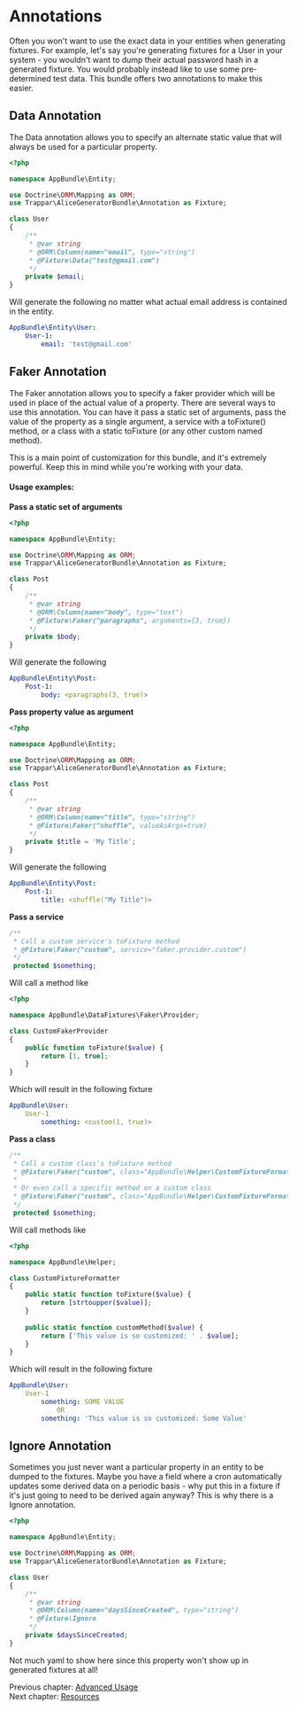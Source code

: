 # Annotations

Often you won't want to use the exact data in your entities when generating fixtures. For example, let's say you're
generating fixtures for a User in your system - you wouldn't want to dump their actual password hash in a generated
fixture. You would probably instead like to use some pre-determined test data. This bundle offers two annotations
to make this easier.

## Data Annotation

The Data annotation allows you to specify an alternate static value that will always be used for a particular property.
 
```php
<?php

namespace AppBundle\Entity;

use Doctrine\ORM\Mapping as ORM;
use Trappar\AliceGeneratorBundle\Annotation as Fixture;

class User
{
    /**
     * @var string
     * @ORM\Column(name="email", type="string")
     * @Fixture\Data("test@gmail.com")
     */
    private $email;
}
```

Will generate the following no matter what actual email address is contained in the entity.

```yaml
AppBundle\Entity\User:
    User-1:
        email: 'test@gmail.com'
```

## Faker Annotation

The Faker annotation allows you to specify a faker provider which will be used in place of the actual value of a
property. There are several ways to use this annotation. You can have it pass a static set of arguments, pass the value
of the property as a single argument, a service with a toFixture() method, or a class with a static toFixture
(or any other custom named method).

This is a main point of customization for this bundle, and it's extremely powerful. Keep this in mind while you're
working with your data.

#### Usage examples:

**Pass a static set of arguments**

```php
<?php

namespace AppBundle\Entity;

use Doctrine\ORM\Mapping as ORM;
use Trappar\AliceGeneratorBundle\Annotation as Fixture;

class Post
{
    /**
     * @var string
     * @ORM\Column(name="body", type="text")
     * @Fixture\Faker("paragraphs", arguments={3, true})
     */
    private $body;
}
```

Will generate the following

```yaml
AppBundle\Entity\Post:
    Post-1:
        body: <paragraphs(3, true)>
```

**Pass property value as argument**

```php
<?php

namespace AppBundle\Entity;

use Doctrine\ORM\Mapping as ORM;
use Trappar\AliceGeneratorBundle\Annotation as Fixture;

class Post
{
    /**
     * @var string
     * @ORM\Column(name="title", type="string")
     * @Fixture\Faker("shuffle", valueAsArgs=true)
     */
    private $title = 'My Title';
}
```

Will generate the following

```yaml
AppBundle\Entity\Post:
    Post-1:
        title: <shuffle("My Title")>
```

**Pass a service**

```php
/**
 * Call a custom service's toFixture method
 * @Fixture\Faker("custom", service="faker.provider.custom")
 */
 protected $something;
```

Will call a method like

```php
<?php

namespace AppBundle\DataFixtures\Faker\Provider;

class CustomFakerProvider
{
    public function toFixture($value) {
        return [1, true];
    }
}
```

Which will result in the following fixture

```yaml
AppBundle\User:
    User-1
        something: <custom(1, true)> 
```

**Pass a class**

```php
/**
 * Call a custom class's toFixture method
 * @Fixture\Faker("custom", class="AppBundle\Helper\CustomFixtureFormatter")
 *
 * Or even call a specific method on a custom class
 * @Fixture\Faker("custom", class="AppBundle\Helper\CustomFixtureFormatter::customMethod")
 */
 protected $something;
```

Will call methods like

```php
<?php

namespace AppBundle\Helper;

class CustomFixtureFormatter
{
    public static function toFixture($value) {
        return [strtoupper($value)];
    }
    
    public static function customMethod($value) {
        return ['This value is so customized: ' . $value];
    }
}
```

Which will result in the following fixture

```yaml
AppBundle\User:
    User-1
        something: SOME VALUE
            OR
        something: 'This value is so customized: Some Value'
```

## Ignore Annotation

Sometimes you just never want a particular property in an entity to be dumped to the fixtures. Maybe you have a field
where a cron automatically updates some derived data on a periodic basis - why put this in a fixture if it's just going
to need to be derived again anyway? This is why there is a Ignore annotation.

```php
<?php

namespace AppBundle\Entity;

use Doctrine\ORM\Mapping as ORM;
use Trappar\AliceGeneratorBundle\Annotation as Fixture;

class User
{
    /**
     * @var string
     * @ORM\Column(name="daysSinceCreated", type="string")
     * @Fixture\Ignore
     */
    private $daysSinceCreated;
}
```

Not much yaml to show here since this property won't show up in generated fixtures at all!

Previous chapter: [Advanced Usage](advanced-usage.md)<br />
Next chapter: [Resources](../../../README.md#resources)